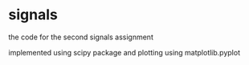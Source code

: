 # signals
the code for the second signals assignment

implemented using scipy package and plotting using matplotlib.pyplot
